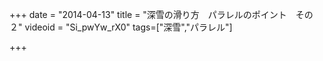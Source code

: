 +++
date = "2014-04-13"
title = "深雪の滑り方　パラレルのポイント　その２"
videoid = "Si_pwYw_rX0"
tags=["深雪","パラレル"]

+++
